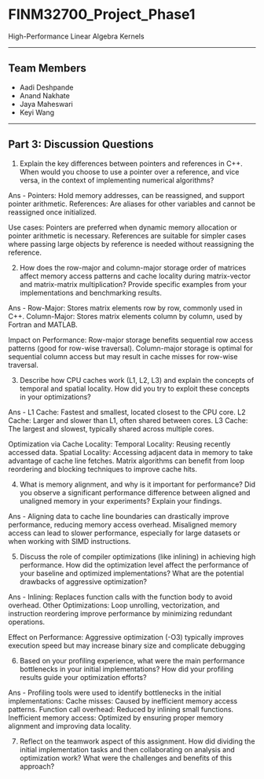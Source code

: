 # FINM32700_Project_Phase1
High-Performance Linear Algebra Kernels

---

## Team Members
- Aadi Deshpande
- Anand Nakhate
- Jaya Maheswari
- Keyi Wang

---


## Part 3: Discussion Questions 

1. Explain the key differences between pointers and references in C++. When would you choose to use a pointer over a reference, and vice versa, in the context of implementing numerical algorithms?

Ans - Pointers: Hold memory addresses, can be reassigned, and support pointer arithmetic.
      References: Are aliases for other variables and cannot be reassigned once initialized.

   Use cases:
      Pointers are preferred when dynamic memory allocation or pointer arithmetic is necessary.
      References are suitable for simpler cases where passing large objects by reference is needed without reassigning the reference.
  
2. How does the row-major and column-major storage order of matrices affect memory access patterns and cache locality during matrix-vector and matrix-matrix multiplication? Provide specific examples from your implementations and benchmarking results.

Ans - Row-Major: Stores matrix elements row by row, commonly used in C++.
      Column-Major: Stores matrix elements column by column, used by Fortran and MATLAB.

   Impact on Performance:
      Row-major storage benefits sequential row access patterns (good for row-wise traversal).
      Column-major storage is optimal for sequential column access but may result in cache misses for row-wise traversal.
   
3. Describe how CPU caches work (L1, L2, L3) and explain the concepts of temporal and spatial locality. How did you try to exploit these concepts in your optimizations?

Ans - L1 Cache: Fastest and smallest, located closest to the CPU core.
      L2 Cache: Larger and slower than L1, often shared between cores.
      L3 Cache: The largest and slowest, typically shared across multiple cores.

   Optimization via Cache Locality:
      Temporal Locality: Reusing recently accessed data.
      Spatial Locality: Accessing adjacent data in memory to take advantage of cache line fetches.
      Matrix algorithms can benefit from loop reordering and blocking techniques to improve cache hits.
   
4. What is memory alignment, and why is it important for performance? Did you observe a significant performance difference between aligned and unaligned memory in your experiments? Explain your findings.

Ans - Aligning data to cache line boundaries can drastically improve performance, reducing memory access overhead.
      Misaligned memory access can lead to slower performance, especially for large datasets or when working with SIMD instructions.

5. Discuss the role of compiler optimizations (like inlining) in achieving high performance. How did the optimization level affect the performance of your baseline and optimized implementations? What are the potential drawbacks of aggressive optimization?

Ans - Inlining: Replaces function calls with the function body to avoid overhead.
      Other Optimizations: Loop unrolling, vectorization, and instruction reordering improve performance by minimizing redundant operations.

   Effect on Performance:
      Aggressive optimization (-O3) typically improves execution speed but may increase binary size and complicate debugging

6. Based on your profiling experience, what were the main performance bottlenecks in your initial implementations? How did your profiling results guide your optimization efforts?

Ans - Profiling tools were used to identify bottlenecks in the initial implementations:
      Cache misses: Caused by inefficient memory access patterns.
      Function call overhead: Reduced by inlining small functions.
      Inefficient memory access: Optimized by ensuring proper memory alignment and improving data locality.
      
7. Reflect on the teamwork aspect of this assignment. How did dividing the initial implementation tasks and then collaborating on analysis and optimization work? What were the challenges and benefits of this approach?
